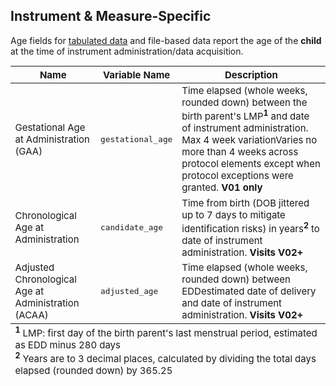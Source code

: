 ## Instrument & Measure-Specific

Age fields for [tabulated data](../datacuration/phenotypes.md) and file-based data report the age of the **child** at the time of instrument administration/data acquisition.

<table class="compact-table-no-vertical-lines" style="width: 100%; border-collapse: collapse; table-layout: fixed; font-size: 15px;">
<tfoot><tr><td colspan="3" style="word-wrap: break-word; white-space: normal;">
  <sup><b>1</b></sup> LMP: first day of the birth parent's last menstrual period, estimated as EDD minus 280 days<br>
  <sup><b>2</b></sup> Years are to 3 decimal places, calculated by dividing the total days elapsed (rounded down) by 365.25</td></tr></tfoot>
<thead>
  <tr>
    <th>Name</th>
    <th>Variable Name</th>
    <th>Description</th>
  </tr>
</thead>
<tbody>
<tr>
<td style="word-wrap: break-word; white-space: normal;">Gestational Age at Administration (GAA)</td>
<td><code>gestational_age</code></td>
<td style="word-wrap: break-word; white-space: normal;">Time elapsed (whole weeks, rounded down) between the birth parent's LMP<sup><b>1</b></sup> and date of instrument administration. <span class="tooltip">Max 4 week variation<span class="tooltiptext">Varies no more than 4 weeks across protocol elements except when protocol exceptions were granted</span></span>. <b>V01 only</b>
</td>
</tr>
<tr>
<td style="word-wrap: break-word; white-space: normal;">Chronological Age at Administration</td>
<td><code>candidate_age</code></td>
<td style="word-wrap: break-word; white-space: normal;">Time from birth (DOB jittered up to 7 days to mitigate identification risks) in years<sup><b>2</b></sup> to date of instrument administration. <b>Visits V02+</b></td>
</tr>
<tr>
<td style="word-wrap: break-word; white-space: normal;">Adjusted Chronological Age at Administration (ACAA)</td>
<td><code>adjusted_age</code></td>
<td style="word-wrap: break-word; white-space: normal;">Time elapsed (whole weeks, rounded down) between <span class="tooltip">EDD<span class="tooltiptext">estimated date of delivery</span></span> and date of instrument administration. <b>Visits V02+</b></td>
</tr>
</tbody>
</table>


